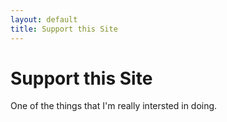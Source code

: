```yaml
---
layout: default
title: Support this Site
---
```

# Support this Site

One of the things that I'm really intersted in doing. 

